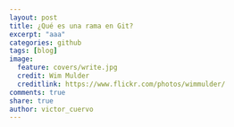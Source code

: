 ```yaml
---
layout: post
title: ¿Qué es una rama en Git?
excerpt: "aaa"
categories: github
tags: [blog]
image:
  feature: covers/write.jpg
  credit: Wim Mulder
  creditlink: https://www.flickr.com/photos/wimmulder/
comments: true
share: true
author: victor_cuervo
---
```

